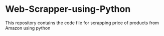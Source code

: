 # Web-Scrapper-using-Python
This repository contains the code file for scrapping price of products from Amazon using python

